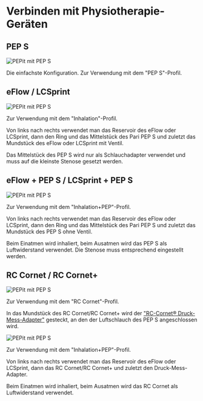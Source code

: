 # Verbinden mit Physiotherapie-Geräten

## PEP S

![PEPit mit PEP S](https://raw.githubusercontent.com/Dakkaron/T-HMI-PEPmonitor/refs/heads/main/docs/images/peps.jpg)

Die einfachste Konfiguration. Zur Verwendung mit dem "PEP S"-Profil.

## eFlow / LCSprint

![PEPit mit PEP S](https://raw.githubusercontent.com/Dakkaron/T-HMI-PEPmonitor/refs/heads/main/docs/images/eflow.jpg)

Zur Verwendung mit dem "Inhalation"-Profil.

Von links nach rechts verwendet man das Reservoir des eFlow oder LCSprint, dann den Ring und das Mittelstück des Pari PEP S und zuletzt das Mundstück des eFlow oder LCSprint mit Ventil.

Das Mittelstück des PEP S wird nur als Schlauchadapter verwendet und muss auf die kleinste Stenose gesetzt werden.

## eFlow + PEP S / LCSprint + PEP S

![PEPit mit PEP S](https://raw.githubusercontent.com/Dakkaron/T-HMI-PEPmonitor/refs/heads/main/docs/images/eflow_peps.jpg)

Zur Verwendung mit dem "Inhalation+PEP"-Profil.

Von links nach rechts verwendet man das Reservoir des eFlow oder LCSprint, dann den Ring und das Mittelstück des Pari PEP S und zuletzt das Mundstück des PEP S ohne Ventil.

Beim Einatmen wird inhaliert, beim Ausatmen wird das PEP S als Luftwiderstand verwendet. Die Stenose muss entsprechend eingestellt werden.

## RC Cornet / RC Cornet+

![PEPit mit PEP S](https://raw.githubusercontent.com/Dakkaron/T-HMI-PEPmonitor/refs/heads/main/docs/images/peps.jpg)

Zur Verwendung mit dem "RC Cornet"-Profil.

In das Mundstück des RC Cornet/RC Cornet+ wird der ["RC-Cornet® Druck-Mess-Adapter"](https://www.cegla.de/produkte/zubehoer/) gesteckt, an den der Luftschlauch des PEP S angeschlossen wird.

![PEPit mit PEP S](https://raw.githubusercontent.com/Dakkaron/T-HMI-PEPmonitor/refs/heads/main/docs/images/eflow_peps.jpg)

Zur Verwendung mit dem "Inhalation+PEP"-Profil.

Von links nach rechts verwendet man das Reservoir des eFlow oder LCSprint, dann das RC Cornet/RC Cornet+ und zuletzt den Druck-Mess-Adapter.

Beim Einatmen wird inhaliert, beim Ausatmen wird das RC Cornet als Luftwiderstand verwendet.
